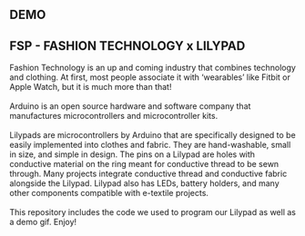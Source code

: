## DEMO

## FSP - FASHION TECHNOLOGY x LILYPAD 
Fashion Technology is an up and coming industry that combines technology and clothing. At first, most people associate it with ‘wearables’ like Fitbit or Apple Watch, but it is much more than that! <br/>
<br/>
Arduino is an open source hardware and software company that manufactures microcontrollers and microcontroller kits. <br/>
<br/>
Lilypads are microcontrollers by Arduino that are specifically designed to be easily implemented into clothes and fabric. They are hand-washable, small in size, and simple in design. The pins on a Lilypad are holes with conductive material on the ring meant for conductive thread to be sewn through. Many projects integrate conductive thread and conductive fabric alongside the Lilypad. Lilypad also has LEDs, battery holders, and many other components compatible with e-textile projects. <br/>
<br/>
This repository includes the code we used to program our Lilypad as well as a demo gif. Enjoy!  
